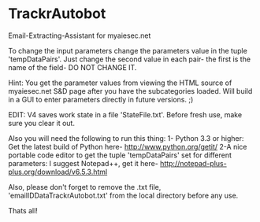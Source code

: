 TrackrAutobot
=============

Email-Extracting-Assistant for myaiesec.net

To change the input parameters change the parameters value in the tuple 'tempDataPairs'. Just change the second value in each pair- the first is the name of the field- DO NOT CHANGE IT.

Hint: You get the parameter values from viewing the HTML source of myaiesec.net S&D page after you have the subcategories loaded. Will build in a GUI to enter parameters directly in future versions. ;)

EDIT: V4 saves work state in a file 'StateFile.txt'. Before fresh use, make sure you clear it out.

Also you will need the following to run this thing:
1- Python 3.3 or higher: Get the latest build of Python here- http://www.python.org/getit/
2-A nice portable code editor to get the tuple 'tempDataPairs' set for different parameters: I suggest Notepad++, get it here- http://notepad-plus-plus.org/download/v6.5.3.html

Also, please don't forget to remove the .txt file, 'emailIDDataTrackrAutobot.txt' from the local directory before any use.

Thats all!

